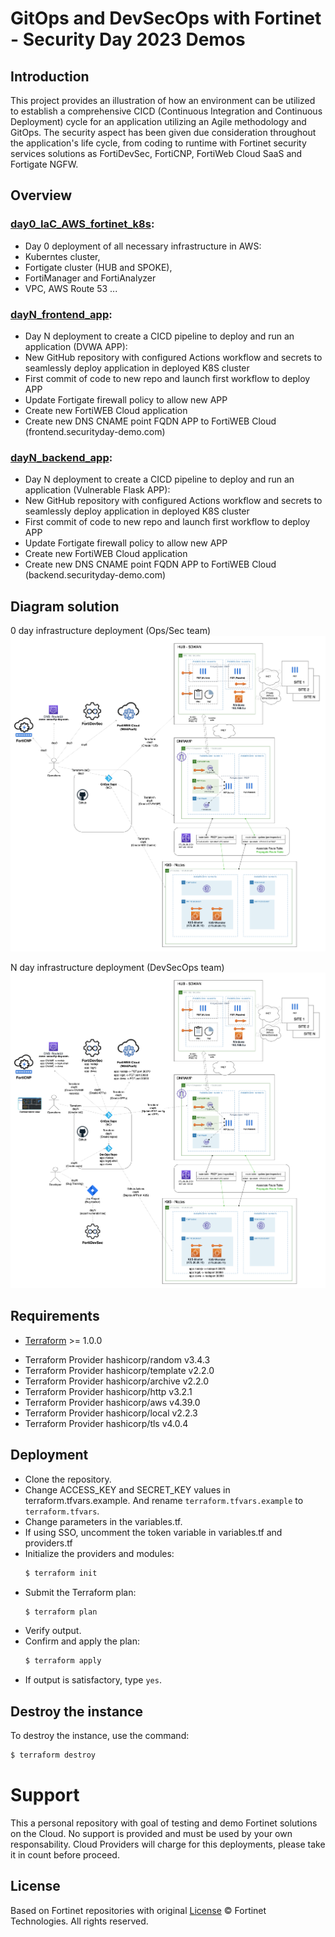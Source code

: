 # GitOps and DevSecOps with Fortinet - Security Day 2023 Demos

## Introduction
This project provides an illustration of how an environment can be utilized to establish a comprehensive CICD (Continuous Integration and Continuous Deployment) cycle for an application utilizing an Agile methodology and GitOps. The security aspect has been given due consideration throughout the application's life cycle, from coding to runtime with Fortinet security services solutions as FortiDevSec, FortiCNP, FortiWeb Cloud SaaS and Fortigate NGFW. 

## Overview

### [day0_IaC_AWS_fortinet_k8s](./day0_IaC_AWS_fortinet_k8s): 
  - Day 0 deployment of all necessary infrastructure in AWS: 
  - Kuberntes cluster, 
  - Fortigate cluster (HUB and SPOKE), 
  - FortiManager and FortiAnalyzer
  - VPC, AWS Route 53 ...

### [dayN_frontend_app](./dayN_frontend_app): 
  - Day N deployment to create a CICD pipeline to deploy and run an application (DVWA APP):
  - New GitHub repository with configured Actions workflow and secrets to seamlessly deploy application in deployed K8S cluster
  - First commit of code to new repo and launch first workflow to deploy APP
  - Update Fortigate firewall policy to allow new APP
  - Create new FortiWEB Cloud application
  - Create new DNS CNAME point FQDN APP to FortiWEB Cloud (frontend.securityday-demo.com)

### [dayN_backend_app](./dayN_backend_app): 
  - Day N deployment to create a CICD pipeline to deploy and run an application (Vulnerable Flask APP):
  - New GitHub repository with configured Actions workflow and secrets to seamlessly deploy application in deployed K8S cluster
  - First commit of code to new repo and launch first workflow to deploy APP
  - Update Fortigate firewall policy to allow new APP
  - Create new FortiWEB Cloud application
  - Create new DNS CNAME point FQDN APP to FortiWEB Cloud (backend.securityday-demo.com)


## Diagram solution

0 day infrastructure deployment (Ops/Sec team)
![0 day](images/image1.png)

N day infrastructure deployment (DevSecOps team)
![N day](images/image2.png)


## Requirements
* [Terraform](https://learn.hashicorp.com/terraform/getting-started/install.html) >= 1.0.0
- Terraform Provider hashicorp/random v3.4.3
- Terraform Provider hashicorp/template v2.2.0
- Terraform Provider hashicorp/archive v2.2.0
- Terraform Provider hashicorp/http v3.2.1
- Terraform Provider hashicorp/aws v4.39.0
- Terraform Provider hashicorp/local v2.2.3
- Terraform Provider hashicorp/tls v4.0.4

## Deployment
* Clone the repository.
* Change ACCESS_KEY and SECRET_KEY values in terraform.tfvars.example.  And rename `terraform.tfvars.example` to `terraform.tfvars`.
* Change parameters in the variables.tf.
* If using SSO, uncomment the token variable in variables.tf and providers.tf
* Initialize the providers and modules:
  ```sh
  $ terraform init
  ```
* Submit the Terraform plan:
  ```sh
  $ terraform plan
  ```
* Verify output.
* Confirm and apply the plan:
  ```sh
  $ terraform apply
  ```
* If output is satisfactory, type `yes`.


## Destroy the instance
To destroy the instance, use the command:
```sh
$ terraform destroy
```

# Support
This a personal repository with goal of testing and demo Fortinet solutions on the Cloud. No support is provided and must be used by your own responsability. Cloud Providers will charge for this deployments, please take it in count before proceed.

## License
Based on Fortinet repositories with original [License](https://github.com/fortinet/fortigate-terraform-deploy/blob/master/LICENSE) © Fortinet Technologies. All rights reserved.

